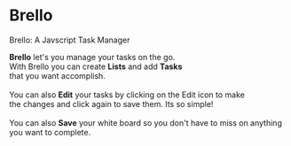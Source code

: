 # Brello
Brello: A Javscript Task Manager

<strong>Brello</strong> let's you manage your tasks on the go.<br>
With Brello you can create <strong>Lists</strong> and add <strong>Tasks</strong><br> 
that you want accomplish.<br><br>
You can also <strong>Edit</strong> your tasks by clicking on the Edit icon to make<br> the changes and click again to save them. Its so simple!<br><br>
You can also <strong>Save</strong> your white board so you don't have to miss on anything you want to complete.

